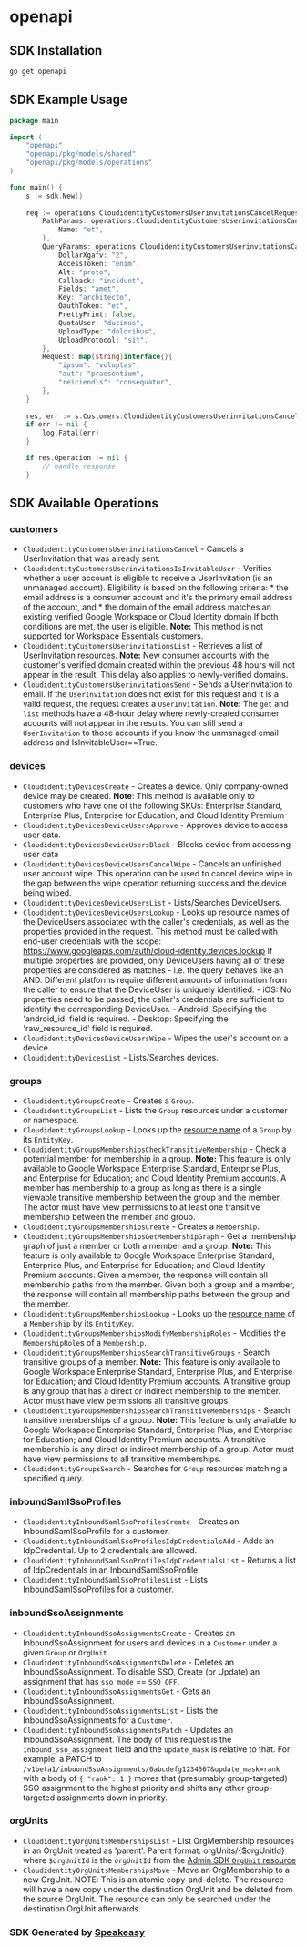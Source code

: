 # openapi

<!-- Start SDK Installation -->
## SDK Installation

```bash
go get openapi
```
<!-- End SDK Installation -->

<!-- Start SDK Example Usage -->
## SDK Example Usage

```go
package main

import (
    "openapi"
    "openapi/pkg/models/shared"
    "openapi/pkg/models/operations"
)

func main() {
    s := sdk.New()
    
    req := operations.CloudidentityCustomersUserinvitationsCancelRequest{
        PathParams: operations.CloudidentityCustomersUserinvitationsCancelPathParams{
            Name: "et",
        },
        QueryParams: operations.CloudidentityCustomersUserinvitationsCancelQueryParams{
            DollarXgafv: "2",
            AccessToken: "enim",
            Alt: "proto",
            Callback: "incidunt",
            Fields: "amet",
            Key: "architecto",
            OauthToken: "et",
            PrettyPrint: false,
            QuotaUser: "ducimus",
            UploadType: "doloribus",
            UploadProtocol: "sit",
        },
        Request: map[string]interface{}{
            "ipsum": "voluptas",
            "aut": "praesentium",
            "reiciendis": "consequatur",
        },
    }
    
    res, err := s.Customers.CloudidentityCustomersUserinvitationsCancel(ctx, req)
    if err != nil {
        log.Fatal(err)
    }

    if res.Operation != nil {
        // handle response
    }
```
<!-- End SDK Example Usage -->

<!-- Start SDK Available Operations -->
## SDK Available Operations

### customers

* `CloudidentityCustomersUserinvitationsCancel` - Cancels a UserInvitation that was already sent.
* `CloudidentityCustomersUserinvitationsIsInvitableUser` - Verifies whether a user account is eligible to receive a UserInvitation (is an unmanaged account). Eligibility is based on the following criteria: * the email address is a consumer account and it's the primary email address of the account, and * the domain of the email address matches an existing verified Google Workspace or Cloud Identity domain If both conditions are met, the user is eligible. **Note:** This method is not supported for Workspace Essentials customers.
* `CloudidentityCustomersUserinvitationsList` - Retrieves a list of UserInvitation resources. **Note:** New consumer accounts with the customer's verified domain created within the previous 48 hours will not appear in the result. This delay also applies to newly-verified domains.
* `CloudidentityCustomersUserinvitationsSend` - Sends a UserInvitation to email. If the `UserInvitation` does not exist for this request and it is a valid request, the request creates a `UserInvitation`. **Note:** The `get` and `list` methods have a 48-hour delay where newly-created consumer accounts will not appear in the results. You can still send a `UserInvitation` to those accounts if you know the unmanaged email address and IsInvitableUser==True.

### devices

* `CloudidentityDevicesCreate` - Creates a device. Only company-owned device may be created. **Note**: This method is available only to customers who have one of the following SKUs: Enterprise Standard, Enterprise Plus, Enterprise for Education, and Cloud Identity Premium
* `CloudidentityDevicesDeviceUsersApprove` - Approves device to access user data.
* `CloudidentityDevicesDeviceUsersBlock` - Blocks device from accessing user data
* `CloudidentityDevicesDeviceUsersCancelWipe` - Cancels an unfinished user account wipe. This operation can be used to cancel device wipe in the gap between the wipe operation returning success and the device being wiped.
* `CloudidentityDevicesDeviceUsersList` - Lists/Searches DeviceUsers.
* `CloudidentityDevicesDeviceUsersLookup` - Looks up resource names of the DeviceUsers associated with the caller's credentials, as well as the properties provided in the request. This method must be called with end-user credentials with the scope: https://www.googleapis.com/auth/cloud-identity.devices.lookup If multiple properties are provided, only DeviceUsers having all of these properties are considered as matches - i.e. the query behaves like an AND. Different platforms require different amounts of information from the caller to ensure that the DeviceUser is uniquely identified. - iOS: No properties need to be passed, the caller's credentials are sufficient to identify the corresponding DeviceUser. - Android: Specifying the 'android_id' field is required. - Desktop: Specifying the 'raw_resource_id' field is required.
* `CloudidentityDevicesDeviceUsersWipe` - Wipes the user's account on a device.
* `CloudidentityDevicesList` - Lists/Searches devices.

### groups

* `CloudidentityGroupsCreate` - Creates a `Group`.
* `CloudidentityGroupsList` - Lists the `Group` resources under a customer or namespace.
* `CloudidentityGroupsLookup` - Looks up the [resource name](https://cloud.google.com/apis/design/resource_names) of a `Group` by its `EntityKey`.
* `CloudidentityGroupsMembershipsCheckTransitiveMembership` - Check a potential member for membership in a group. **Note:** This feature is only available to Google Workspace Enterprise Standard, Enterprise Plus, and Enterprise for Education; and Cloud Identity Premium accounts. A member has membership to a group as long as there is a single viewable transitive membership between the group and the member. The actor must have view permissions to at least one transitive membership between the member and group.
* `CloudidentityGroupsMembershipsCreate` - Creates a `Membership`.
* `CloudidentityGroupsMembershipsGetMembershipGraph` - Get a membership graph of just a member or both a member and a group. **Note:** This feature is only available to Google Workspace Enterprise Standard, Enterprise Plus, and Enterprise for Education; and Cloud Identity Premium accounts. Given a member, the response will contain all membership paths from the member. Given both a group and a member, the response will contain all membership paths between the group and the member.
* `CloudidentityGroupsMembershipsLookup` - Looks up the [resource name](https://cloud.google.com/apis/design/resource_names) of a `Membership` by its `EntityKey`.
* `CloudidentityGroupsMembershipsModifyMembershipRoles` - Modifies the `MembershipRole`s of a `Membership`.
* `CloudidentityGroupsMembershipsSearchTransitiveGroups` - Search transitive groups of a member. **Note:** This feature is only available to Google Workspace Enterprise Standard, Enterprise Plus, and Enterprise for Education; and Cloud Identity Premium accounts. A transitive group is any group that has a direct or indirect membership to the member. Actor must have view permissions all transitive groups.
* `CloudidentityGroupsMembershipsSearchTransitiveMemberships` - Search transitive memberships of a group. **Note:** This feature is only available to Google Workspace Enterprise Standard, Enterprise Plus, and Enterprise for Education; and Cloud Identity Premium accounts. A transitive membership is any direct or indirect membership of a group. Actor must have view permissions to all transitive memberships.
* `CloudidentityGroupsSearch` - Searches for `Group` resources matching a specified query.

### inboundSamlSsoProfiles

* `CloudidentityInboundSamlSsoProfilesCreate` - Creates an InboundSamlSsoProfile for a customer.
* `CloudidentityInboundSamlSsoProfilesIdpCredentialsAdd` - Adds an IdpCredential. Up to 2 credentials are allowed.
* `CloudidentityInboundSamlSsoProfilesIdpCredentialsList` - Returns a list of IdpCredentials in an InboundSamlSsoProfile.
* `CloudidentityInboundSamlSsoProfilesList` - Lists InboundSamlSsoProfiles for a customer.

### inboundSsoAssignments

* `CloudidentityInboundSsoAssignmentsCreate` - Creates an InboundSsoAssignment for users and devices in a `Customer` under a given `Group` or `OrgUnit`.
* `CloudidentityInboundSsoAssignmentsDelete` - Deletes an InboundSsoAssignment. To disable SSO, Create (or Update) an assignment that has `sso_mode` == `SSO_OFF`.
* `CloudidentityInboundSsoAssignmentsGet` - Gets an InboundSsoAssignment.
* `CloudidentityInboundSsoAssignmentsList` - Lists the InboundSsoAssignments for a `Customer`.
* `CloudidentityInboundSsoAssignmentsPatch` - Updates an InboundSsoAssignment. The body of this request is the `inbound_sso_assignment` field and the `update_mask` is relative to that. For example: a PATCH to `/v1beta1/inboundSsoAssignments/0abcdefg1234567&update_mask=rank` with a body of `{ "rank": 1 }` moves that (presumably group-targeted) SSO assignment to the highest priority and shifts any other group-targeted assignments down in priority.

### orgUnits

* `CloudidentityOrgUnitsMembershipsList` - List OrgMembership resources in an OrgUnit treated as 'parent'. Parent format: orgUnits/{$orgUnitId} where `$orgUnitId` is the `orgUnitId` from the [Admin SDK `OrgUnit` resource](https://developers.google.com/admin-sdk/directory/reference/rest/v1/orgunits)
* `CloudidentityOrgUnitsMembershipsMove` - Move an OrgMembership to a new OrgUnit. NOTE: This is an atomic copy-and-delete. The resource will have a new copy under the destination OrgUnit and be deleted from the source OrgUnit. The resource can only be searched under the destination OrgUnit afterwards.

<!-- End SDK Available Operations -->

### SDK Generated by [Speakeasy](https://docs.speakeasyapi.dev/docs/using-speakeasy/client-sdks)
